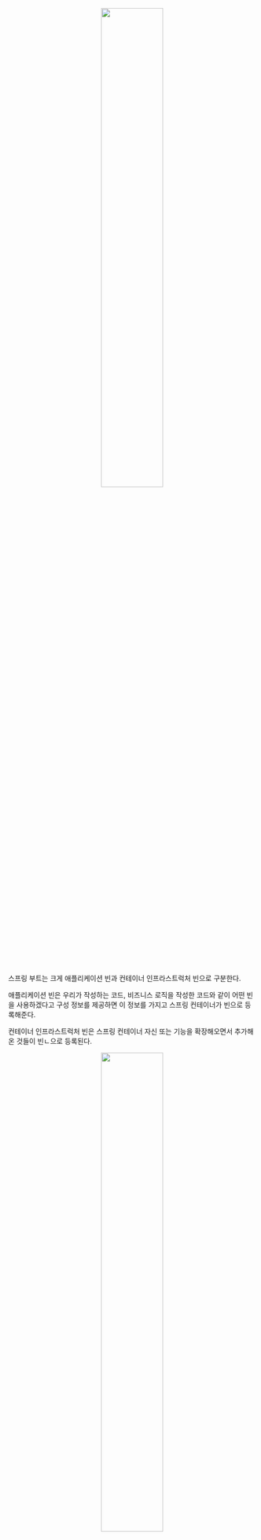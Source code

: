 <center>
  <img
    src="https://github.com/user-attachments/assets/0bc6a080-4076-4c9e-8126-2fac4b37e873"
    width="50%"
  />
</center>

스프링 부트는 크게 애플리케이션 빈과 컨테이너 인프라스트럭처 빈으로 구분한다.

애플리케이션 빈은 우리가 작성하는 코드, 비즈니스 로직을 작성한 코드와 같이 어떤 빈을 사용하겠다고 구성 정보를 제공하면 이 정보를 가지고 스프링 컨테이너가 빈으로 등록해준다.

컨테이너 인프라스트럭처 빈은 스프링 컨테이너 자신 또는 기능을 확장해오면서 추가해온 것들이 빈ㄴ으로 등록된다.

<center>
  <img
    src="https://github.com/user-attachments/assets/a35bc416-5fe8-46fb-aa12-f10dc25c77ff"
    width="50%"
  />
</center>

애플리케이션 빈은 위와 같이 애플리케이션 로직 빈과 애플리케이션 인프라스트럭처 빈으로 나뉠 수 있다.

애플리케이션 빈은 우리가 보통 작성하는 코드인 컨트롤러, 서비스와 같은 것들을 말한다.

이 빈은 컴포넌트 스캔을 통해 구성 정보를 읽어와 빈으로 등록한다.

애플리케이션 인프라스트럭처 빈은 기술과 관련된 것들이 많다.

이미 만들어진 것들이고 우리가 구성 정보를 제공해야 제대로 동작하는 것이다.

자동 구성 정보를 통해 등록이 된다.

일단 Configuration 클래스들을 만든다.

그리고 자동 구성 정보를 통해 스프링 컨테이너가 필요할 때 빈으로 구성하게 된다.

그렇다면 우리가 작성했던 서블릿 컨테이너와 디스패쳐 서블릿을 만드는 코드는 어디로 가야할까?

우리가 작성하는 비즈니스 로직에는 직접적으로 영향이 가지않고 우리가 명시적으로 작성해야 빈으로 등록이 되기때문에 애플리케이션 인프라스트럭처 빈에 속하는게 맞다.
